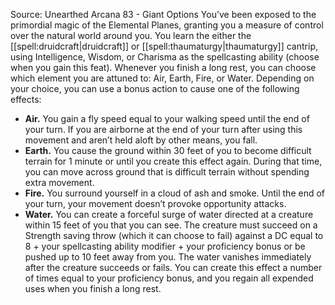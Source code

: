 Source: Unearthed Arcana 83 - Giant Options
You’ve been exposed to the primordial magic of the Elemental Planes, granting you a measure of control over the natural world around you. You learn the either the [[spell:druidcraft|druidcraft]] or [[spell:thaumaturgy|thaumaturgy]] cantrip, using Intelligence, Wisdom, or Charisma as the spellcasting ability (choose when you gain this feat).
Whenever you finish a long rest, you can choose which element you are attuned to: Air, Earth, Fire, or Water. Depending on your choice, you can use a bonus action to cause one of the following effects:
* **Air.** You gain a fly speed equal to your walking speed until the end of your turn. If you are airborne at the end of your turn after using this movement and aren’t held aloft by other means, you fall.
* **Earth.** You cause the ground within 30 feet of you to become difficult terrain for 1 minute or until you create this effect again. During that time, you can move across ground that is difficult terrain without spending extra movement.
* **Fire.** You surround yourself in a cloud of ash and smoke. Until the end of your turn, your movement doesn’t provoke opportunity attacks.
* **Water.** You can create a forceful surge of water directed at a creature within 15 feet of you that you can see. The creature must succeed on a Strength saving throw (which it can choose to fail) against a DC equal to 8 + your spellcasting ability modifier + your proficiency bonus or be pushed up to 10 feet away from you. The water vanishes immediately after the creature succeeds or fails.
You can create this effect a number of times equal to your proficiency bonus, and you regain all expended uses when you finish a long rest.